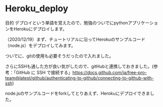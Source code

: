 # Heroku_deploy
目的
デプロイという単語を覚えたので、勉強のついでにpythonアプリケーションをHerokuにデプロイします。

（2020/12/19）まず、チュートリアルに沿ってHerokuのサンプルコード（node.js）をデプロイしてみます。　　

ついでに、gitの使用も必要そうだったので入れました。 

さらにSSHも通した方が良い気がしたので、gitHubと連携しておきました。(参考：「GitHub に SSH で接続する」https://docs.github.com/ja/free-pro-team@latest/github/authenticating-to-github/connecting-to-github-with-ssh) 

node.jsのサンプルコードをforkしてとりあえず、Herokuにデプロイできました。 
 
